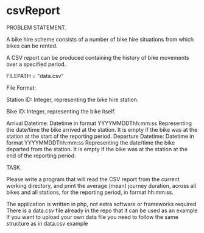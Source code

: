 # csvReport

PROBLEM STATEMENT.

A bike hire scheme consists of a number of bike hire situations from which bikes can be rented.

A CSV report can be produced containing the history of bike movements over a specified period.

FILEPATH = "data.csv"

File Format: 

Station ID:         Integer, representing the bike hire station.

Bike                ID: Integer, representing the bike itself.

Arrival Datetime:   Datetime in format YYYYMMDDThh:mm:ss Representing the date/time the bike arrived at the station. It is empty if the bike was at the station at the start of                     the reporting period.
Departure Datetime: Datetime in format YYYYMMDDThh:mm:ss Representing the date/time the bike departed from the station. It is empty if the bike was at the station at the end of                     the reporting period.

TASK.

Please write a program that will read the CSV report from the current working directory, and print the
average (mean) journey duration, across all bikes and all stations, for the reporting period, in format
hh:mm:ss.

The application is written in php, not extra software or frameworks required
There is a data.csv file already in the repo that it can be used as an example
If you want to upload your own data file you need to follow the same structure as in data.csv example
